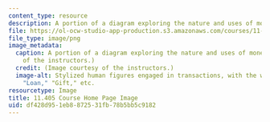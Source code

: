 ```yaml
---
content_type: resource
description: A portion of a diagram exploring the nature and uses of money.
file: https://ol-ocw-studio-app-production.s3.amazonaws.com/courses/11-405-just-money-banking-as-if-society-mattered-spring-2021/df428d951eb8872531fb78b5bb5c9182_11-405s21.png
file_type: image/png
image_metadata:
  caption: A portion of a diagram exploring the nature and uses of money. (Image courtesy
    of the instructors.)
  credit: (Image courtesy of the instructors.)
  image-alt: Stylized human figures engaged in transactions, with the words "Buy,"
    "Loan," "Gift," etc.
resourcetype: Image
title: 11.405 Course Home Page Image
uid: df428d95-1eb8-8725-31fb-78b5bb5c9182
---
```

